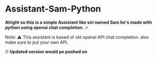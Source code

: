 # Assistant-Sam-Python

**Alright so this is a simple Assistant like siri named Sam he's made with python using openai chat completion.** 🔥

Note: ⚠️ This assistant is based of old openai API chat completion. also make sure to put your own API. 

⏰ **Updated version would pe pushed on**
